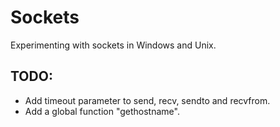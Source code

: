# Sockets
Experimenting with sockets in Windows and Unix.

## TODO:
- Add timeout parameter to send, recv, sendto and recvfrom.
- Add a global function "gethostname".
